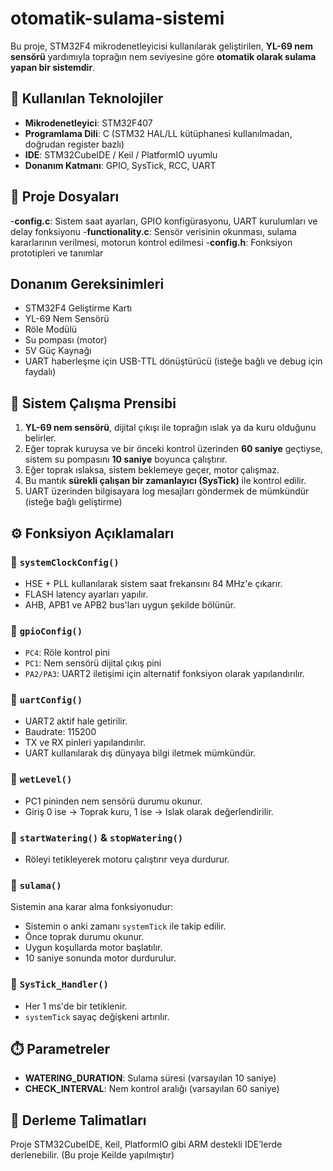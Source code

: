 # otomatik-sulama-sistemi
Bu proje, STM32F4 mikrodenetleyicisi kullanılarak geliştirilen, **YL-69 nem sensörü** yardımıyla toprağın nem seviyesine göre **otomatik olarak sulama yapan bir sistemdir**.


## 🔧 Kullanılan Teknolojiler
- **Mikrodenetleyici**: STM32F407 
- **Programlama Dili**: C (STM32 HAL/LL kütüphanesi kullanılmadan, doğrudan register bazlı)
- **IDE**: STM32CubeIDE / Keil / PlatformIO uyumlu
- **Donanım Katmanı**: GPIO, SysTick, RCC, UART

## 📁 Proje Dosyaları
 -**config.c**:    Sistem saat ayarları, GPIO konfigürasyonu, UART kurulumları ve delay fonksiyonu 
 -**functionality.c**:  Sensör verisinin okunması, sulama kararlarının verilmesi, motorun kontrol edilmesi 
 -**config.h**:        Fonksiyon prototipleri ve tanımlar 



## Donanım Gereksinimleri
- STM32F4 Geliştirme Kartı
- YL-69 Nem Sensörü
- Röle Modülü
- Su pompası (motor)
- 5V Güç Kaynağı
- UART haberleşme için USB-TTL dönüştürücü (isteğe bağlı ve debug için faydalı)

## 🧠 Sistem Çalışma Prensibi

1. **YL-69 nem sensörü**, dijital çıkışı ile toprağın ıslak ya da kuru olduğunu belirler.
2. Eğer toprak kuruysa ve bir önceki kontrol üzerinden **60 saniye** geçtiyse, sistem su pompasını **10 saniye** boyunca çalıştırır.
3. Eğer toprak ıslaksa, sistem beklemeye geçer, motor çalışmaz.
4. Bu mantık **sürekli çalışan bir zamanlayıcı (SysTick)** ile kontrol edilir.
5. UART üzerinden bilgisayara log mesajları göndermek de mümkündür (isteğe bağlı geliştirme)


## ⚙️ Fonksiyon Açıklamaları

### 🔹 `systemClockConfig()`
- HSE  + PLL kullanılarak sistem saat frekansını 84 MHz'e çıkarır.
- FLASH latency ayarları yapılır.
- AHB, APB1 ve APB2 bus'ları uygun şekilde bölünür.

### 🔹 `gpioConfig()`
- `PC4`: Röle kontrol pini 
- `PC1`: Nem sensörü dijital çıkış pini 
- `PA2/PA3`: UART2 iletişimi için alternatif fonksiyon olarak yapılandırılır.

### 🔹 `uartConfig()`
- UART2 aktif hale getirilir.
- Baudrate: 115200
- TX ve RX pinleri yapılandırılır.
- UART kullanılarak dış dünyaya bilgi iletmek mümkündür.

### 🔹 `wetLevel()`
- PC1 pininden nem sensörü durumu okunur.
- Giriş 0 ise → Toprak kuru, 1 ise → Islak olarak değerlendirilir.

### 🔹 `startWatering()` & `stopWatering()`
- Röleyi tetikleyerek motoru çalıştırır veya durdurur.

### 🔹 `sulama()`
Sistemin ana karar alma fonksiyonudur:
- Sistemin o anki zamanı `systemTick` ile takip edilir.
- Önce toprak durumu okunur.
- Uygun koşullarda motor başlatılır.
- 10 saniye sonunda motor durdurulur.

### 🔹 `SysTick_Handler()`
- Her 1 ms'de bir tetiklenir.
- `systemTick` sayaç değişkeni artırılır.

## ⏱️ Parametreler

- **WATERING_DURATION**: Sulama süresi (varsayılan 10 saniye)
- **CHECK_INTERVAL**: Nem kontrol aralığı (varsayılan 60 saniye)


## 🔧 Derleme Talimatları

Proje STM32CubeIDE, Keil, PlatformIO gibi ARM destekli IDE’lerde derlenebilir.
(Bu proje Keilde yapılmıştır)



